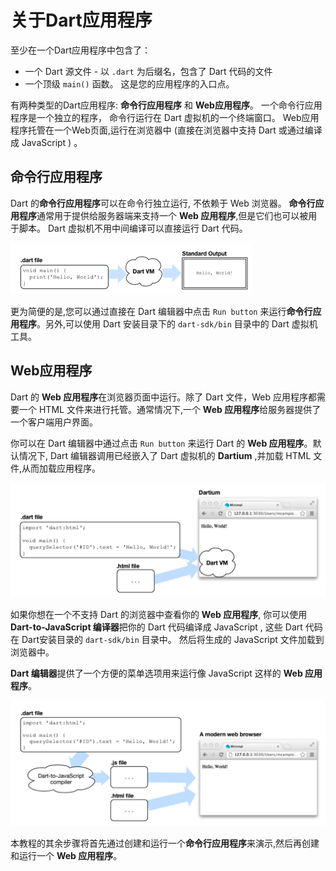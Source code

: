 # 关于Dart应用程序

至少在一个Dart应用程序中包含了：

 - 一个 Dart 源文件 - 以 `.dart` 为后缀名，包含了 Dart 代码的文件
 - 一个顶级 `main()` 函数。 这是您的应用程序的入口点。
 
有两种类型的Dart应用程序: **命令行应用程序** 和 **Web应用程序**。 一个命令行应用程序是一个独立的程序， 命令行运行在 Dart 虚拟机的一个终端窗口。 Web应用程序托管在一个Web页面,运行在浏览器中 (直接在浏览器中支持 Dart 或通过编译成 JavaScript ) 。

## 命令行应用程序

Dart 的**命令行应用程序**可以在命令行独立运行, 不依赖于 Web 浏览器。 **命令行应用程序**通常用于提供给服务器端来支持一个 **Web 应用程序**,但是它们也可以被用于脚本。 Dart 虚拟机不用中间编译可以直接运行 Dart 代码。

![command_app](images/command_app.png)

更为简便的是,您可以通过直接在 Dart 编辑器中点击 `Run button` 来运行**命令行应用程序**。另外,可以使用 Dart 安装目录下的 `dart-sdk/bin` 目录中的 Dart 虚拟机工具。

## Web应用程序

Dart 的 **Web 应用程序**在浏览器页面中运行。除了 Dart 文件，Web 应用程序都需要一个 HTML 文件来进行托管。通常情况下,一个 **Web 应用程序**给服务器提供了一个客户端用户界面。


你可以在 Dart 编辑器中通过点击 `Run button` 来运行 Dart 的 **Web 应用程序**。默认情况下, Dart 编辑器调用已经嵌入了 Dart 虚拟机的 **Dartium** ,并加载 HTML 文件,从而加载应用程序。

![web_app](images/web_app.png)

如果你想在一个不支持 Dart 的浏览器中查看你的 **Web 应用程序**, 你可以使用 **Dart-to-JavaScript 编译器**把你的 Dart 代码编译成 JavaScript , 这些 Dart 代码在 Dart安装目录的 `dart-sdk/bin` 目录中。 然后将生成的 JavaScript 文件加载到浏览器中。 

**Dart 编辑器**提供了一个方便的菜单选项用来运行像 JavaScript 这样的 **Web 应用程序**。

![run_js_app](images/run_js_app.png)

本教程的其余步骤将首先通过创建和运行一个**命令行应用程序**来演示,然后再创建和运行一个 **Web 应用程序**。